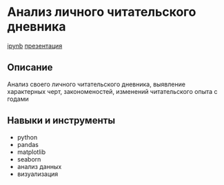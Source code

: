 # Анализ личного читательского дневника
[ipynb]( "ipynb") [презентация]( "презентация")

## Описание	
Анализ своего личного читательского дневника, выявление характерных черт, закономеностей, изменений читательского опыта с годами


## Навыки и инструменты
- python 
- pandas 
- matplotlib
- seaborn
- анализ данных
- визуализация
